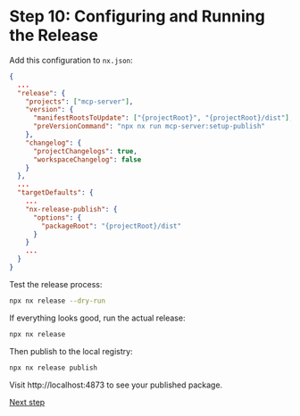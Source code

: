 # Step 10: Configuring and Running the Release

Add this configuration to `nx.json`:

```json
{
  ...
  "release": {
    "projects": ["mcp-server"],
    "version": {
      "manifestRootsToUpdate": ["{projectRoot}", "{projectRoot}/dist"],
      "preVersionCommand": "npx nx run mcp-server:setup-publish"
    },
    "changelog": {
      "projectChangelogs": true,
      "workspaceChangelog": false
    }
  },
  ...
  "targetDefaults": {
    ...
    "nx-release-publish": {
      "options": {
        "packageRoot": "{projectRoot}/dist"
      }
    }
    ...
  }
}
```

Test the release process:

```bash
npx nx release --dry-run
```

If everything looks good, run the actual release:

```bash
npx nx release
```

Then publish to the local registry:

```bash
npx nx release publish
```

Visit http://localhost:4873 to see your published package.

[Next step](11_conclusion.md)
